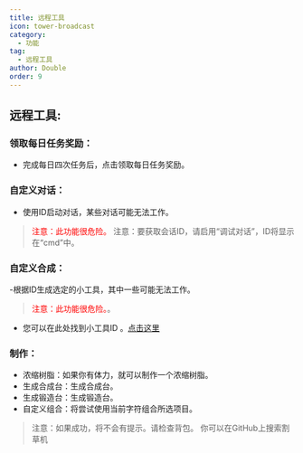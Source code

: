 ```yaml
---
title: 远程工具
icon: tower-broadcast
category:
  - 功能
tag:
  - 远程工具
author: Double
order: 9
---
```


## 远程工具:
### 领取每日任务奖励：
- 完成每日四次任务后，点击领取每日任务奖励。
### 自定义对话：
- 使用ID启动对话，某些对话可能无法工作。
><span style="color:red;">注意：此功能很危险。</span>
>注意：要获取会话ID，请启用“调试对话”，ID将显示在“cmd”中。
### 自定义合成：
-根据ID生成选定的小工具，其中一些可能无法工作。
 ><span style="color:red;">注意：此功能很危险。</span>。
 - 您可以在此处找到小工具ID 。[点击这里](https://github.com/jie65535/grasscuttercommandgenerator/blob/main/source/grasscuttertools/resources/en-us/gadget.txt)

### 制作：
- 浓缩树脂：如果你有体力，就可以制作一个浓缩树脂。
- 生成合成台：生成合成台。
- 生成锻造台：生成锻造台。
- 自定义组合：将尝试使用当前字符组合所选项目。
>注意：如果成功，将不会有提示。请检查背包。
>你可以在GitHub上搜索割草机



